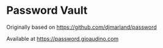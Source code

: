 Password Vault
===============

Originally based on <https://github.com/djmarland/password>

Available at <https://password.gioaudino.com>
